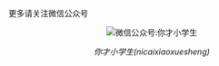更多请关注微信公众号
<p align="center">
  <img src="https://github.com/aeagean/QtNetworkService/blob/master/Image/nicaixueshengxue_QRCode.jpg" alt="微信公众号:你才小学生">
  <p align="center"><em>你才小学生(nicaixiaoxuesheng)</em></p>
</p>
